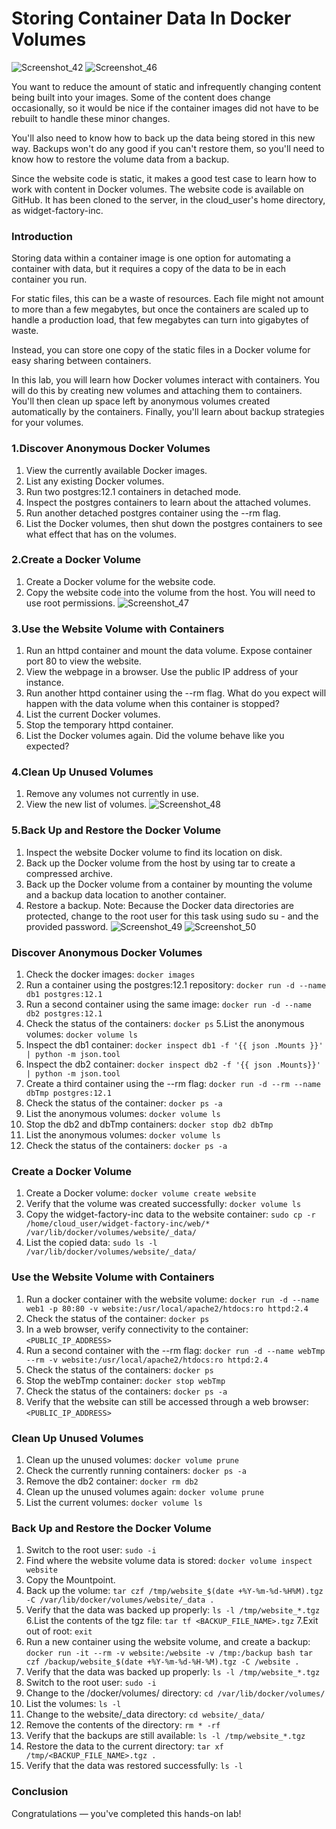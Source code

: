 # Storing Container Data In Docker Volumes

![Screenshot_42](https://user-images.githubusercontent.com/106797604/199679754-b02a48d7-7d3d-4b31-978f-0c35884ded5d.png)
![Screenshot_46](https://user-images.githubusercontent.com/106797604/199854128-f5244ba3-56d6-4606-906b-b70fd4aa65f5.png)


You want to reduce the amount of static and infrequently changing content being built into your images. Some of the content does change occasionally, so it would be nice if the container images did not have to be rebuilt to handle these minor changes.

You'll also need to know how to back up the data being stored in this new way. Backups won't do any good if you can't restore them, so you'll need to know how to restore the volume data from a backup.

Since the website code is static, it makes a good test case to learn how to work with content in Docker volumes. The website code is available on GitHub. It has been cloned to the server, in the cloud_user's home directory, as widget-factory-inc.

### Introduction
Storing data within a container image is one option for automating a container with data, but it requires a copy of the data to be in each container you run.

For static files, this can be a waste of resources. Each file might not amount to more than a few megabytes, but once the containers are scaled up to handle a production load, that few megabytes can turn into gigabytes of waste.

Instead, you can store one copy of the static files in a Docker volume for easy sharing between containers.

In this lab, you will learn how Docker volumes interact with containers. You will do this by creating new volumes and attaching them to containers. You'll then clean up space left by anonymous volumes created automatically by the containers. Finally, you'll learn about backup strategies for your volumes.

### 1.Discover Anonymous Docker Volumes
1. View the currently available Docker images.
2. List any existing Docker volumes.
3. Run two postgres:12.1 containers in detached mode.
4. Inspect the postgres containers to learn about the attached volumes.
5. Run another detached postgres container using the --rm flag.
6. List the Docker volumes, then shut down the postgres containers to see what effect that has on the volumes.

### 2.Create a Docker Volume
1. Create a Docker volume for the website code.
2. Copy the website code into the volume from the host. You will need to use root permissions.
![Screenshot_47](https://user-images.githubusercontent.com/106797604/199856213-b3186150-6291-41a3-9149-8a54cd711ef6.png)


### 3.Use the Website Volume with Containers
1. Run an httpd container and mount the data volume. Expose container port 80 to view the website.
2. View the webpage in a browser. Use the public IP address of your instance.
3. Run another httpd container using the --rm flag. What do you expect will happen with the data volume when this container is stopped?
4. List the current Docker volumes.
5. Stop the temporary httpd container.
6. List the Docker volumes again. Did the volume behave like you expected?

### 4.Clean Up Unused Volumes
1. Remove any volumes not currently in use.
2. View the new list of volumes.
![Screenshot_48](https://user-images.githubusercontent.com/106797604/199857886-a9d2eb89-5bd0-46c3-8719-845addd228ce.png)


### 5.Back Up and Restore the Docker Volume
1. Inspect the website Docker volume to find its location on disk.
2. Back up the Docker volume from the host by using tar to create a compressed archive.
3. Back up the Docker volume from a container by mounting the volume and a backup data location to another container.
4. Restore a backup.
Note: Because the Docker data directories are protected, change to the root user for this task using sudo su - and the provided password.
![Screenshot_49](https://user-images.githubusercontent.com/106797604/199859030-f473a7cb-bb7f-41ec-9fe5-e95762a19a40.png)
![Screenshot_50](https://user-images.githubusercontent.com/106797604/199860017-488f41c5-bb8a-42e0-a0f6-0996a9308202.png)



### Discover Anonymous Docker Volumes
1. Check the docker images:
```docker images```
2. Run a container using the postgres:12.1 repository:
```docker run -d --name db1 postgres:12.1```
3. Run a second container using the same image:
```docker run -d --name db2 postgres:12.1```
4. Check the status of the containers:
```docker ps```
5.List the anonymous volumes:
```docker volume ls```
6. Inspect the db1 container:
```docker inspect db1 -f '{{ json .Mounts }}' | python -m json.tool```
7. Inspect the db2 container:
```docker inspect db2 -f '{{ json .Mounts}}' | python -m json.tool```
8. Create a third container using the --rm flag:
```docker run -d --rm --name dbTmp postgres:12.1```
9. Check the status of the container:
```docker ps -a```
10. List the anonymous volumes:
```docker volume ls```
11. Stop the db2 and dbTmp containers:
```docker stop db2 dbTmp```
12. List the anonymous volumes:
```docker volume ls```
13. Check the status of the containers:
```docker ps -a```
### Create a Docker Volume
1. Create a Docker volume:
```docker volume create website```
2. Verify that the volume was created successfully:
```docker volume ls```
3. Copy the widget-factory-inc data to the website container:
```sudo cp -r /home/cloud_user/widget-factory-inc/web/* /var/lib/docker/volumes/website/_data/```
4. List the copied data:
```sudo ls -l /var/lib/docker/volumes/website/_data/```

### Use the Website Volume with Containers
1. Run a docker container with the website volume:
```docker run -d --name web1 -p 80:80 -v website:/usr/local/apache2/htdocs:ro httpd:2.4```
2. Check the status of the container:
```docker ps```
3. In a web browser, verify connectivity to the container:
```<PUBLIC_IP_ADDRESS>```
4. Run a second container with the --rm flag:
```docker run -d --name webTmp --rm -v website:/usr/local/apache2/htdocs:ro httpd:2.4```
5. Check the status of the containers:
```docker ps```
6. Stop the webTmp container:
```docker stop webTmp```
7. Check the status of the containers:
```docker ps -a```
8. Verify that the website can still be accessed through a web browser:
```<PUBLIC_IP_ADDRESS>``` 

### Clean Up Unused Volumes
1. Clean up the unused volumes:
```docker volume prune```
2. Check the currently running containers:
```docker ps -a```
3. Remove the db2 container:
```docker rm db2```
4. Clean up the unused volumes again:
```docker volume prune```
5. List the current volumes:
```docker volume ls```

### Back Up and Restore the Docker Volume
1. Switch to the root user:
```sudo -i```
2. Find where the website volume data is stored:
```docker volume inspect website```
3. Copy the Mountpoint.
4. Back up the volume:
```tar czf /tmp/website_$(date +%Y-%m-%d-%H%M).tgz -C /var/lib/docker/volumes/website/_data .```
5. Verify that the data was backed up properly:
```ls -l /tmp/website_*.tgz```
6.List the contents of the tgz file:
```tar tf <BACKUP_FILE_NAME>.tgz```
7.Exit out of root:
```exit```
8. Run a new container using the website volume, and create a backup:
```docker run -it --rm -v website:/website -v /tmp:/backup bash tar czf /backup/website_$(date +%Y-%m-%d-%H-%M).tgz -C /website .```
9. Verify that the data was backed up properly:
```ls -l /tmp/website_*.tgz```
10. Switch to the root user:
```sudo -i```
11. Change to the /docker/volumes/ directory:
```cd /var/lib/docker/volumes/```
12. List the volumes:
```ls -l```
13. Change to the website/_data directory:
```cd website/_data/```
14. Remove the contents of the directory:
```rm * -rf```
15. Verify that the backups are still available:
```ls -l /tmp/website_*.tgz```
16. Restore the data to the current directory:
```tar xf /tmp/<BACKUP_FILE_NAME>.tgz .```
17. Verify that the data was restored successfully:
```ls -l```


### Conclusion
Congratulations — you've completed this hands-on lab!
